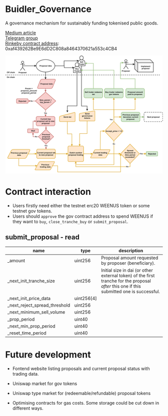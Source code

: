 # Buidler_Governance
A governance mechanism for sustainably funding tokenised public goods.

[Medium article]()  
[Telegram group](https://t.me/Buidler_Governance)  
[Rinkeby contract address](https://rinkeby.etherscan.io/address/0xaf439262Be9E6dD2C808a8464370621a553c4CB4): 0xaf439262Be9E6dD2C808a8464370621a553c4CB4  

![Governance Flowchart](./flowcharts/gov_flow7.png)

# Contract interaction
- Users firstly need either the testnet erc20 WEENUS token or some testnet gov tokens.
- Users should `approve` the gov contract address to spend WEENUS if they want to `buy`, `close_tranche_buy` or `submit_proposal`.

## submit_proposal - read
|name |type |description
|-----|-----|-----------
|_amount|uint256|Proposal amount requested by proposer (beneficiary).
|_next_init_tranche_size|uint256|Initial size in dai (or other external token) of the first tranche for the proposal *after* this one if this submitted one is successful.
|_next_init_price_data|uint256[4]|
|_next_reject_spread_threshold|uint256|
|_next_minimum_sell_volume|uint256|
|_prop_period|uint40|
|_next_min_prop_period|uint40|
|_reset_time_period|uint40|


# Future development
- Fontend website listing proposals and current proposal status with trading data.

- Uniswap market for gov tokens

- Uniswap type market for (redeemable/refundable) proposal tokens 

- Optimising contracts for gas costs. Some storage could be cut down in different ways.

